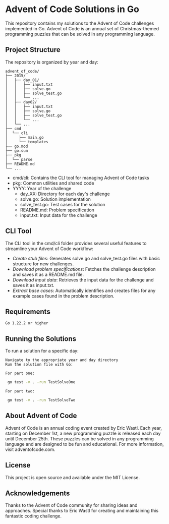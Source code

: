 # Advent of Code Solutions in Go

This repository contains my solutions to the Advent of Code challenges implemented in Go. Advent of Code is an annual set of Christmas-themed programming puzzles that can be solved in any programming language.

## Project Structure
The repository is organized by year and day:

```text
advent_of_code/
├── 2015/
│   ├── day_01/
│   │   ├── input.txt
│   │   ├── solve.go
│   │   ├── solve_test.go
│   │   └── ...
│   ├── day02/
│   │   ├── input.txt
│   │   ├── solve.go
│   │   ├── solve_test.go
│   │   └── ...
│   └── ...
├── cmd
│  └── cli
│     ├── main.go
│     └── templates
├── go.mod
├── go.sum
├── pkg
│  └── parse
├── README.md
└── ...
```
- cmd/cli: Contains the CLI tool for managing Advent of Code tasks
- pkg: Common utilities and shared code
- YYYY: Year of the challenge
  - day_XX: Directory for each day's challenge
  - solve.go: Solution implementation
  - solve_test.go: Test cases for the solution
  - README.md: Problem specification
  - input.txt: Input data for the challenge

## CLI Tool
The CLI tool in the cmd/cli folder provides several useful features to streamline your Advent of Code workflow:

- *Create stub files*: Generates solve.go and solve_test.go files with basic structure for new challenges.
- *Download problem specifications*: Fetches the challenge description and saves it as a README.md file.
- *Download input data*: Retrieves the input data for the challenge and saves it as input.txt.
- *Extract base cases*: Automatically identifies and creates files for any example cases found in the problem description.

## Requirements

    Go 1.22.2 or higher 

## Running the Solutions
To run a solution for a specific day:

    Navigate to the appropriate year and day directory
    Run the solution file with Go:

    For part one:
```bash
 go test -v . -run TestSolveOne
```
    For part two:
```bash
 go test -v . -run TestSolveTwo
```

## About Advent of Code

Advent of Code is an annual coding event created by Eric Wastl. Each year, starting on December 1st, a new programming puzzle is released each day until December 25th. These puzzles can be solved in any programming language and are designed to be fun and educational. For more information, visit adventofcode.com.
 
## License

This project is open source and available under the MIT License.

## Acknowledgements

Thanks to the Advent of Code community for sharing ideas and approaches. Special thanks to Eric Wastl for creating and maintaining this fantastic coding challenge.
